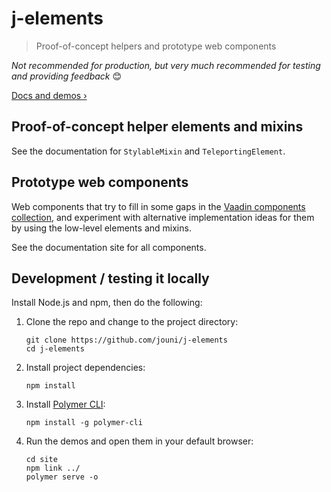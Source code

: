 # j-elements

> Proof-of-concept helpers and prototype web components

*Not recommended for production, but very much recommended for testing and providing feedback* 😊

[Docs and demos ›](https://jelements.netlify.com)


## Proof-of-concept helper elements and mixins

See the documentation for `StylableMixin` and `TeleportingElement`.



## Prototype web components

Web components that try to fill in some gaps in the [Vaadin components collection](https://vaadin.com/components), and experiment with alternative implementation ideas for them by using the low-level elements and mixins.

See the documentation site for all components.




## Development / testing it locally

Install Node.js and npm, then do the following:

1. Clone the repo and change to the project directory:

    ```
    git clone https://github.com/jouni/j-elements
    cd j-elements
    ```

1. Install project dependencies:

    ```
    npm install
    ```

1. Install [Polymer CLI](https://www.polymer-project.org/3.0/docs/tools/polymer-cli):

    ```
    npm install -g polymer-cli
    ```

1. Run the demos and open them in your default browser:

    ```
    cd site
    npm link ../
    polymer serve -o
    ```
